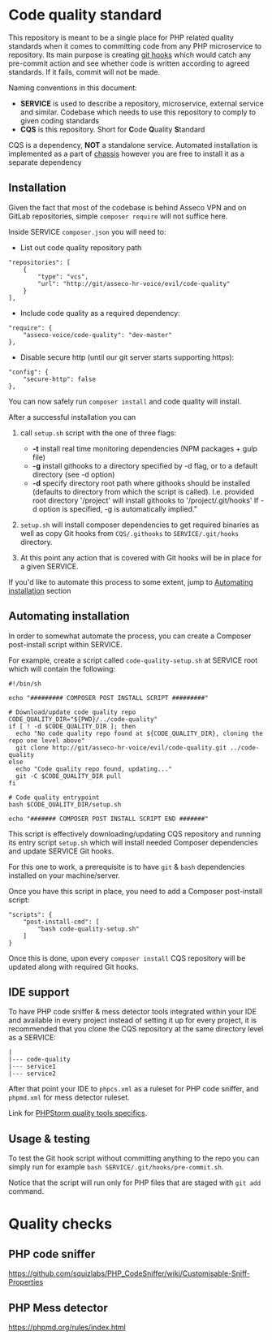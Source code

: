 # Code quality standard

This repository is meant to be a single place for PHP related quality 
standards when it comes to committing code from any PHP microservice
to repository. Its main purpose is creating [git hooks](https://githooks.com/) 
which would catch any pre-commit action and see whether code is written 
according to agreed standards. If it fails, commit will not be made. 

Naming conventions in this document:

- **SERVICE** is used to describe a repository, microservice, external 
service and similar. Codebase which needs to use this repository to comply
to given coding standards
- **CQS** is this repository. Short for **C**ode **Q**uality **S**tandard

CQS is a dependency, **NOT** a standalone service. Automated installation
is implemented as a part of [chassis](http://git/asseco-hr-voice/evil/chassis)
however you are free to install it as a separate dependency

## Installation

Given the fact that most of the codebase is behind Asseco VPN and 
on GitLab repositories, simple ``composer require`` will not suffice
here. 

Inside SERVICE ``composer.json`` you will need to:

- List out code quality repository path

```
"repositories": [
    {
        "type": "vcs",
        "url": "http://git/asseco-hr-voice/evil/code-quality"
    }
],
```

- Include code quality as a required dependency:

```
"require": {
    "asseco-voice/code-quality": "dev-master"
},
```

- Disable secure http (until our git server starts supporting
https):

```
"config": {
    "secure-http": false
},
```

You can now safely run ``composer install`` and code quality will install.

After a successful installation you can 

1. call ``setup.sh`` script with the one of three flags:

    - **-t** install real time monitoring dependencies (NPM packages + gulp file)
    - **-g** install githooks to a directory specified by -d flag, or to a default 
    directory (see -d option)
    - **-d** specify directory root path where githooks should be installed 
    (defaults to directory from which the script is called).  I.e. provided 
    root directory '/project' will install githooks to '/project/.git/hooks'
    If -d option is specified, -g is automatically implied."

2. `setup.sh` will install composer dependencies to get required binaries
as well as copy Git hooks from `CQS/.githooks` to `SERVICE/.git/hooks` 
directory. 

3. At this point any action that is covered with Git hooks will be 
in place for a given SERVICE. 

If you'd like to automate this process to some extent, jump to 
[Automating installation](#automating-installation) section

## Automating installation

In order to somewhat automate the process, you can create a Composer
post-install script within SERVICE. 

For example, create a script called `code-quality-setup.sh` at SERVICE
root which will contain the following: 

```
#!/bin/sh

echo "######### COMPOSER POST INSTALL SCRIPT #########"

# Download/update code quality repo
CODE_QUALITY_DIR="${PWD}/../code-quality"
if [ ! -d $CODE_QUALITY_DIR ]; then
  echo "No code quality repo found at ${CODE_QUALITY_DIR}, cloning the repo one level above"
  git clone http://git/asseco-hr-voice/evil/code-quality.git ../code-quality
else
  echo "Code quality repo found, updating..."
  git -C $CODE_QUALITY_DIR pull
fi

# Code quality entrypoint
bash $CODE_QUALITY_DIR/setup.sh

echo "####### COMPOSER POST INSTALL SCRIPT END #######"
```

This script is effectively downloading/updating CQS repository and running
its entry script `setup.sh` which will install needed Composer dependencies
and update SERVICE Git hooks. 

For this one to work, a prerequisite is to have `git` & `bash` dependencies
installed on your machine/server. 

Once you have this script in place, you need to add a Composer 
post-install script:

```
"scripts": {
    "post-install-cmd": [
        "bash code-quality-setup.sh"
    ]
}
```

Once this is done, upon every `composer install` CQS repository will 
be updated along with required Git hooks. 

## IDE support

To have PHP code sniffer & mess detector tools integrated within your 
IDE and available in every project instead of setting it up for every
project, it is recommended that you clone the CQS repository at the same 
directory level as a SERVICE:

```
|
|--- code-quality
|--- service1
|--- service2
```
After that point your IDE to ``phpcs.xml`` as a ruleset for PHP code
sniffer, and ``phpmd.xml`` for mess detector ruleset.

Link for [PHPStorm quality tools specifics](https://www.jetbrains.com/help/phpstorm/php-code-quality-tools.html).

## Usage & testing

To test the Git hook script without committing anything to the repo
you can simply run for example `bash SERVICE/.git/hooks/pre-commit.sh`.

Notice that the script will run only for PHP files that are staged 
with `git add` command. 

# Quality checks

## PHP code sniffer

https://github.com/squizlabs/PHP_CodeSniffer/wiki/Customisable-Sniff-Properties


## PHP Mess detector

https://phpmd.org/rules/index.html
